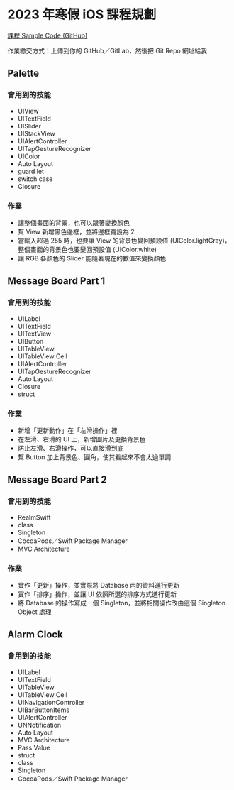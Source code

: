 # 2023 年寒假 iOS 課程規劃

[課程 Sample Code (GitHub)](https://github.com/leoho0722/2023-iOS-Lession)

作業繳交方式：上傳到你的 GitHub／GitLab，然後把 Git Repo 網址給我

## Palette

### 會用到的技能

* UIView
* UITextField
* UISlider
* UIStackView
* UIAlertController
* UITapGestureRecognizer
* UIColor
* Auto Layout
* guard let
* switch case
* Closure

### 作業

* 讓整個畫面的背景，也可以跟著變換顏色
* 幫 View 新增黑色邊框，並將邊框寬設為 2
* 當輸入超過 255 時，也要讓 View 的背景色變回預設值 (UIColor.lightGray)，整個畫面的背景色也要變回預設值 (UIColor.white)
* 讓 RGB 各顏色的 Slider 能隨著現在的數值來變換顏色

## Message Board Part 1

### 會用到的技能

* UILabel
* UITextField
* UITextView
* UIButton
* UITableView
* UITableView Cell
* UIAlertController
* UITapGestureRecognizer
* Auto Layout
* Closure
* struct

### 作業

* 新增「更新動作」在「左滑操作」裡
* 在左滑、右滑的 UI 上，新增圖片及更換背景色
* 防止左滑、右滑操作，可以直接滑到底
* 幫 Button 加上背景色、圓角，使其看起來不會太過單調

## Message Board Part 2

### 會用到的技能

* RealmSwift
* class
* Singleton
* CocoaPods／Swift Package Manager
* MVC Architecture

### 作業

* 實作「更新」操作，並實際將 Database 內的資料進行更新
* 實作「排序」操作，並讓 UI 依照所選的排序方式進行更新
* 將 Database 的操作寫成一個 Singleton，並將相關操作改由這個 Singleton Object 處理

## Alarm Clock

### 會用到的技能

* UILabel
* UITextField
* UITableView
* UITableView Cell
* UINavigationController
* UIBarButtonItems
* UIAlertController
* UNNotification
* Auto Layout
* MVC Architecture
* Pass Value
* struct
* class
* Singleton
* CocoaPods／Swift Package Manager
